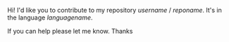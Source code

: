 Hi!
I'd like you to contribute to my repository _username_ / _reponame_. It's in the language _languagename_.

If you can help please let me know.
Thanks

